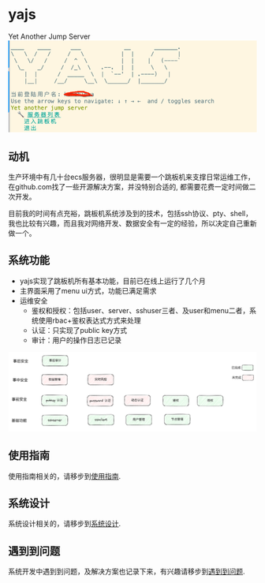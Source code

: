 # yajs
Yet Another Jump Server
![img.png](doc/imgs/overview.png)

## 动机
生产环境中有几十台ecs服务器，很明显是需要一个跳板机来支撑日常运维工作，在github.com找了一些开源解决方案，并没特别合适的,
都需要花费一定时间做二次开发。

目前我的时间有点充裕，跳板机系统涉及到的技术，包括ssh协议、pty、shell，我也比较有兴趣，而且我对网络开发、数据安全有一定的经验，所以决定自己重新做一个。

## 系统功能
* yajs实现了跳板机所有基本功能，目前已在线上运行了几个月
* 主界面采用了menu ui方式，功能已满足需求  
* 运维安全
  * 鉴权和授权：包括user、server、sshuser三者、及user和menu二者，系统使用rbac+鉴权表达式方式来处理  
  * 认证：只实现了public key方式 
  * 审计：用户的操作日志已记录  


![img.png](doc/imgs/feature.png)

## 使用指南
使用指南相关的，请移步到[使用指南](doc/mds/USAGE.md).


## 系统设计
系统设计相关的，请移步到[系统设计](doc/mds/DESIGN.md).

## 遇到到问题
系统开发中遇到到问题，及解决方案也记录下来，有兴趣请移步到[遇到到问题](doc/mds/FAQ.md).